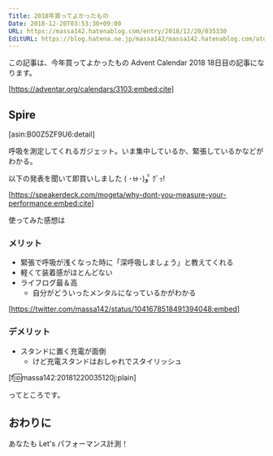 ```yaml
---
Title: 2018年買ってよかったもの
Date: 2018-12-20T03:53:30+09:00
URL: https://massa142.hatenablog.com/entry/2018/12/20/035330
EditURL: https://blog.hatena.ne.jp/massa142/massa142.hatenablog.com/atom/entry/10257846132687364971
---
```


この記事は、今年買ってよかったもの Advent Calendar 2018 18日目の記事になります。

[https://adventar.org/calendars/3103:embed:cite]

## Spire

[asin:B00Z5ZF9U6:detail]


呼吸を測定してくれるガジェット。いま集中しているか、緊張しているかなどがわかる。


以下の発表を聞いて即買いしました ( ･ㅂ･)و ̑̑ ｸﾞｯ!

[https://speakerdeck.com/mogeta/why-dont-you-measure-your-performance:embed:cite]


使ってみた感想は

### メリット

+ 緊張で呼吸が浅くなった時に「深呼吸しましょう」と教えてくれる
+ 軽くて装着感がほとんどない
+ ライフログ最＆高
  + 自分がどういったメンタルになっているかがわかる

[https://twitter.com/massa142/status/1041678518491394048:embed]


### デメリット
+ スタンドに置く充電が面倒
  + けど充電スタンドはおしゃれでスタイリッシュ

[f:id:massa142:20181220035120j:plain]

ってところです。

## おわりに

あなたも Let's パフォーマンス計測！

